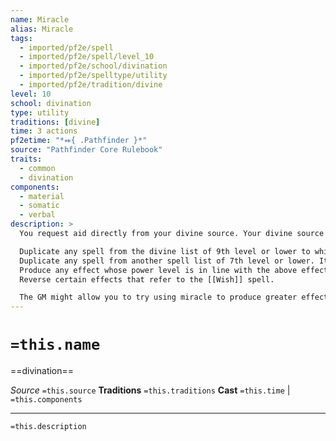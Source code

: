 ```yaml
---
name: Miracle
alias: Miracle
tags:
  - imported/pf2e/spell
  - imported/pf2e/spell/level_10
  - imported/pf2e/school/divination
  - imported/pf2e/spelltype/utility
  - imported/pf2e/tradition/divine
level: 10
school: divination
type: utility
traditions: [divine]
time: 3 actions
pf2etime: "*⬽{ .Pathfinder }*"
source: "Pathfinder Core Rulebook"
traits:
  - common
  - divination
components:
  - material
  - somatic
  - verbal
description: >
  You request aid directly from your divine source. Your divine source always refuses a request out of line with its nature, and it might grant a different request (potentially more powerful or better fitting its nature) than the one you asked for. A casting of miracle can do any of the following things.

  Duplicate any spell from the divine list of 9th level or lower to which you have access.
  Duplicate any spell from another spell list of 7th level or lower. It must be common or you must have access.
  Produce any effect whose power level is in line with the above effects.
  Reverse certain effects that refer to the [[Wish]] spell.

  The GM might allow you to try using miracle to produce greater effects than these, but doing so may be dangerous, or the spell may have only a partial effect.
---
```

# `=this.name`
==divination==

*Source* `=this.source`
**Traditions** `=this.traditions`
**Cast** `=this.time` | `=this.components`

***
`=this.description`